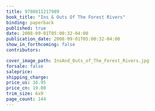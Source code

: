 ```yaml
---
title: 9780811217989
book_title: "Ins & Outs Of The Forest Rivers"
binding: paperback
published: true
date: 2008-09-01T05:00:32-04:00
publication_date: 2008-09-01T05:00:32-04:00
show_in_forthcoming: false
contributors:

cover_image_path: InsAnd_Outs_of_The_Forest_Rivers.jpg
forsale: false
saleprice:
shipping_charge:
price_us: 16.95
price_cn: 19.00
trim_size: 6x9
page_count: 144
---
```


